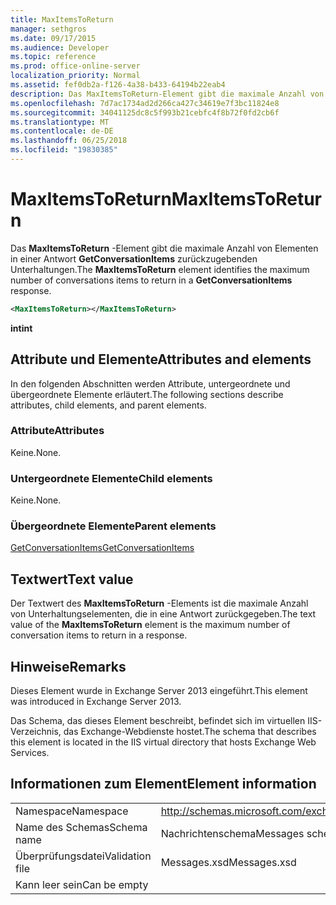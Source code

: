 ```yaml
---
title: MaxItemsToReturn
manager: sethgros
ms.date: 09/17/2015
ms.audience: Developer
ms.topic: reference
ms.prod: office-online-server
localization_priority: Normal
ms.assetid: fef0db2a-f126-4a38-b433-64194b22eab4
description: Das MaxItemsToReturn-Element gibt die maximale Anzahl von Elementen in einer Antwort GetConversationItems zurückzugebenden Unterhaltungen.
ms.openlocfilehash: 7d7ac1734ad2d266ca427c34619e7f3bc11824e8
ms.sourcegitcommit: 34041125dc8c5f993b21cebfc4f8b72f0fd2cb6f
ms.translationtype: MT
ms.contentlocale: de-DE
ms.lasthandoff: 06/25/2018
ms.locfileid: "19830385"
---
```

# <a name="maxitemstoreturn"></a><span data-ttu-id="f7634-103">MaxItemsToReturn</span><span class="sxs-lookup"><span data-stu-id="f7634-103">MaxItemsToReturn</span></span>

<span data-ttu-id="f7634-104">Das **MaxItemsToReturn** -Element gibt die maximale Anzahl von Elementen in einer Antwort **GetConversationItems** zurückzugebenden Unterhaltungen.</span><span class="sxs-lookup"><span data-stu-id="f7634-104">The **MaxItemsToReturn** element identifies the maximum number of conversations items to return in a **GetConversationItems** response.</span></span> 
  
```XML
<MaxItemsToReturn></MaxItemsToReturn>
```

 <span data-ttu-id="f7634-105">**int**</span><span class="sxs-lookup"><span data-stu-id="f7634-105">**int**</span></span>
## <a name="attributes-and-elements"></a><span data-ttu-id="f7634-106">Attribute und Elemente</span><span class="sxs-lookup"><span data-stu-id="f7634-106">Attributes and elements</span></span>

<span data-ttu-id="f7634-107">In den folgenden Abschnitten werden Attribute, untergeordnete und übergeordnete Elemente erläutert.</span><span class="sxs-lookup"><span data-stu-id="f7634-107">The following sections describe attributes, child elements, and parent elements.</span></span>
  
### <a name="attributes"></a><span data-ttu-id="f7634-108">Attribute</span><span class="sxs-lookup"><span data-stu-id="f7634-108">Attributes</span></span>

<span data-ttu-id="f7634-109">Keine.</span><span class="sxs-lookup"><span data-stu-id="f7634-109">None.</span></span>
  
### <a name="child-elements"></a><span data-ttu-id="f7634-110">Untergeordnete Elemente</span><span class="sxs-lookup"><span data-stu-id="f7634-110">Child elements</span></span>

<span data-ttu-id="f7634-111">Keine.</span><span class="sxs-lookup"><span data-stu-id="f7634-111">None.</span></span>
  
### <a name="parent-elements"></a><span data-ttu-id="f7634-112">Übergeordnete Elemente</span><span class="sxs-lookup"><span data-stu-id="f7634-112">Parent elements</span></span>

[<span data-ttu-id="f7634-113">GetConversationItems</span><span class="sxs-lookup"><span data-stu-id="f7634-113">GetConversationItems</span></span>](getconversationitems.md)
  
## <a name="text-value"></a><span data-ttu-id="f7634-114">Textwert</span><span class="sxs-lookup"><span data-stu-id="f7634-114">Text value</span></span>

<span data-ttu-id="f7634-115">Der Textwert des **MaxItemsToReturn** -Elements ist die maximale Anzahl von Unterhaltungselementen, die in eine Antwort zurückgegeben.</span><span class="sxs-lookup"><span data-stu-id="f7634-115">The text value of the **MaxItemsToReturn** element is the maximum number of conversation items to return in a response.</span></span> 
  
## <a name="remarks"></a><span data-ttu-id="f7634-116">Hinweise</span><span class="sxs-lookup"><span data-stu-id="f7634-116">Remarks</span></span>

<span data-ttu-id="f7634-117">Dieses Element wurde in Exchange Server 2013 eingeführt.</span><span class="sxs-lookup"><span data-stu-id="f7634-117">This element was introduced in Exchange Server 2013.</span></span>
  
<span data-ttu-id="f7634-118">Das Schema, das dieses Element beschreibt, befindet sich im virtuellen IIS-Verzeichnis, das Exchange-Webdienste hostet.</span><span class="sxs-lookup"><span data-stu-id="f7634-118">The schema that describes this element is located in the IIS virtual directory that hosts Exchange Web Services.</span></span>
  
## <a name="element-information"></a><span data-ttu-id="f7634-119">Informationen zum Element</span><span class="sxs-lookup"><span data-stu-id="f7634-119">Element information</span></span>

|||
|:-----|:-----|
|<span data-ttu-id="f7634-120">Namespace</span><span class="sxs-lookup"><span data-stu-id="f7634-120">Namespace</span></span>  <br/> |http://schemas.microsoft.com/exchange/services/2006/messages  <br/> |
|<span data-ttu-id="f7634-121">Name des Schemas</span><span class="sxs-lookup"><span data-stu-id="f7634-121">Schema name</span></span>  <br/> |<span data-ttu-id="f7634-122">Nachrichtenschema</span><span class="sxs-lookup"><span data-stu-id="f7634-122">Messages schema</span></span>  <br/> |
|<span data-ttu-id="f7634-123">Überprüfungsdatei</span><span class="sxs-lookup"><span data-stu-id="f7634-123">Validation file</span></span>  <br/> |<span data-ttu-id="f7634-124">Messages.xsd</span><span class="sxs-lookup"><span data-stu-id="f7634-124">Messages.xsd</span></span>  <br/> |
|<span data-ttu-id="f7634-125">Kann leer sein</span><span class="sxs-lookup"><span data-stu-id="f7634-125">Can be empty</span></span>  <br/> ||
   

